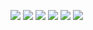 ![](https://img.shields.io/github/languages/top/anarix0/pex?color=%23000000) 
![](https://img.shields.io/github/stars/anarix0/pex?color=%23000000&logoColor=%23000000) 
![](https://img.shields.io/github/commit-activity/w/anarix0/pex?color=%23000000) 
![](https://img.shields.io/github/last-commit/anarix0/pex?color=%23000000&logoColor=%23000000)
![](https://img.shields.io/github/issues/anarix0/pex?color=%23000000&logoColor=%23000000)
![](https://img.shields.io/github/issues-closed/anarix0/pex?color=%23000000&logoColor=%23000000)